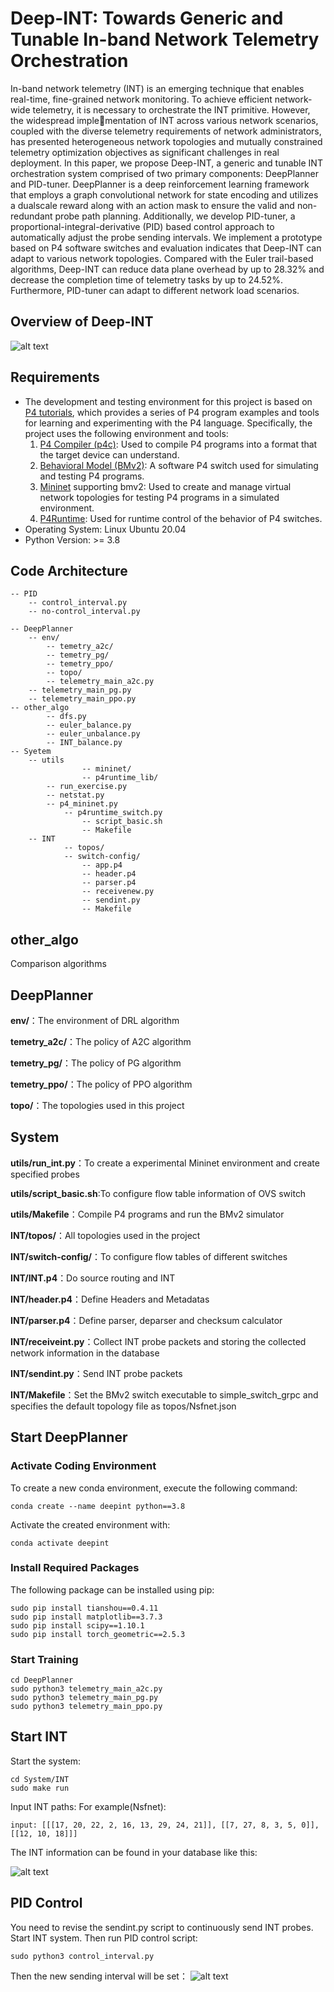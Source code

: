 # Deep-INT: Towards Generic and Tunable In-band Network Telemetry Orchestration
In-band network telemetry (INT) is an emerging technique that enables real-time, fine-grained network monitoring. To achieve efficient network-wide telemetry, it is necessary to orchestrate the INT primitive. However, the widespread implementation of INT across various network scenarios, coupled with the diverse telemetry requirements of network administrators, has presented heterogeneous network topologies and mutually constrained telemetry optimization objectives as significant challenges in real deployment. In this paper, we propose Deep-INT, a generic and tunable INT orchestration system comprised of two primary components: DeepPlanner and PID-tuner. DeepPlanner is a deep reinforcement learning framework that employs a graph convolutional network for state encoding and utilizes a dualscale reward along with an action mask to ensure the valid and non-redundant probe path planning. Additionally, we develop PID-tuner, a proportional-integral-derivative (PID) based control approach to automatically adjust the probe sending intervals. We implement a prototype based on P4 software switches and evaluation indicates that Deep-INT can adapt to various network topologies. Compared with the Euler trail-based algorithms, Deep-INT can reduce data plane overhead by up to 28.32% and decrease the completion time of telemetry tasks by up to 24.52%. Furthermore, PID-tuner can adapt to different network load scenarios.
## Overview of Deep-INT
![alt text](image-2.png)
## Requirements
- The development and testing environment for this project is based on [P4 tutorials](https://github.com/p4lang/tutorials/tree/master), which provides a series of P4 program examples and tools for learning and experimenting with the P4 language. Specifically, the project uses the following environment and tools:
  1. [P4 Compiler (p4c)](https://github.com/p4lang/p4c): Used to compile P4 programs into a format that the target device can understand.
  2. [Behavioral Model (BMv2)](https://github.com/p4lang/behavioral-model/blob/main/docs/simple_switch.md): A software P4 switch used for simulating and testing P4 programs. 
  3. [Mininet](https://github.com/mininet/mininet) supporting bmv2: Used to create and manage virtual network topologies for testing P4 programs in a simulated environment.
  4. [P4Runtime](https://p4.org/specs/): Used for runtime control of the behavior of P4 switches.
- Operating System: Linux Ubuntu 20.04
- Python Version: >= 3.8
## Code Architecture
```
-- PID
	-- control_interval.py
	-- no-control_interval.py

-- DeepPlanner
	-- env/
        -- temetry_a2c/
        -- temetry_pg/
        -- temetry_ppo/
        -- topo/
        -- telemetry_main_a2c.py
	-- telemetry_main_pg.py
	-- telemetry_main_ppo.py
-- other_algo
        -- dfs.py
        -- euler_balance.py
        -- euler_unbalance.py
        -- INT_balance.py
-- Syetem
	-- utils
                -- mininet/
                -- p4runtime_lib/
		-- run_exercise.py
		-- netstat.py
		-- p4_mininet.py
        	-- p4runtime_switch.py
                -- script_basic.sh
                -- Makefile
	-- INT
	        -- topos/
	        -- switch-config/
                -- app.p4
                -- header.p4
                -- parser.p4
                -- receivenew.py
                -- sendint.py
                -- Makefile

```
## other_algo
Comparison algorithms
## DeepPlanner
**env/**：The environment of DRL algorithm

**temetry_a2c/**：The policy of A2C algorithm

**temetry_pg/**：The policy of PG algorithm

**temetry_ppo/**：The policy of PPO algorithm

**topo/**：The topologies used in this project

## System

**utils/run_int.py**：To create a experimental Mininet environment and create specified probes

**utils/script_basic.sh**:To configure flow table information of OVS switch

**utils/Makefile**：Compile P4 programs and run the BMv2 simulator

**INT/topos/**：All topologies used in the project

**INT/switch-config/**：To configure flow tables of different switches

**INT/INT.p4**：Do source routing and INT

**INT/header.p4**：Define Headers and Metadatas

**INT/parser.p4**：Define parser, deparser and checksum calculator

**INT/receiveint.py**：Collect INT probe packets and storing the collected network information in the database

**INT/sendint.py**：Send INT probe packets

**INT/Makefile**：Set the BMv2 switch executable to simple_switch_grpc and specifies the default topology file as topos/Nsfnet.json

## Start DeepPlanner
### Activate Coding Environment
To create a new conda environment, execute the following command:
```
conda create --name deepint python==3.8
```
Activate the created environment with:
```
conda activate deepint
```
### Install Required Packages
The following package can be installed using pip:
```
sudo pip install tianshou==0.4.11
sudo pip install matplotlib==3.7.3
sudo pip install scipy==1.10.1
sudo pip install torch_geometric==2.5.3
```
### Start Training
```
cd DeepPlanner
sudo python3 telemetry_main_a2c.py
sudo python3 telemetry_main_pg.py
sudo python3 telemetry_main_ppo.py
```
## Start INT
Start the system:
```
cd System/INT
sudo make run
```
Input INT paths:
For example(Nsfnet):
```
input: [[[17, 20, 22, 2, 16, 13, 29, 24, 21]], [[7, 27, 8, 3, 5, 0]], [[12, 10, 18]]]
```
The INT information can be found in your database like this:

![alt text](image.png)
## PID Control
You need to revise the sendint.py script to continuously send INT probes.
Start INT system.
Then run PID control script:
```
sudo python3 control_interval.py
```
Then the new sending interval will be set：
![alt text](image-1.png)
